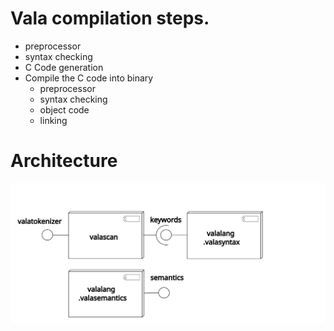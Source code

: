 
Vala compilation steps.
==================

* preprocessor
* syntax checking
* C Code generation
* Compile the C code into binary 
	* preprocessor
	* syntax checking
	* object code
	* linking


Architecture
==============

![Component diagram](docs/diagrams/component.svg)

